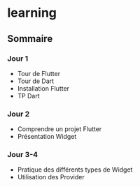 # learning

## Sommaire
### Jour 1
- Tour de Flutter
- Tour de Dart
- Installation Flutter
- TP Dart
### Jour 2
- Comprendre un projet Flutter
- Présentation Widget
### Jour 3-4
- Pratique des différents types de Widget
- Utilisation des Provider